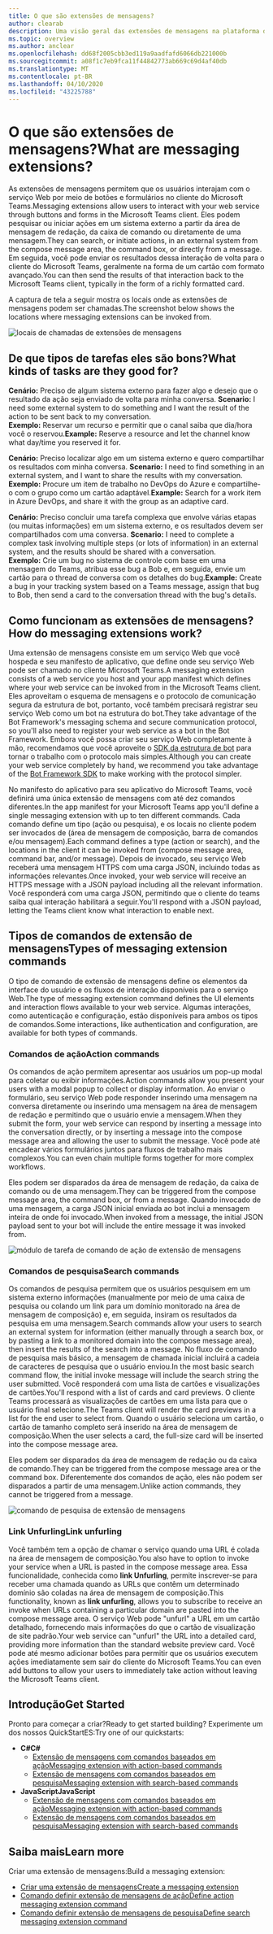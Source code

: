 ```yaml
---
title: O que são extensões de mensagens?
author: clearab
description: Uma visão geral das extensões de mensagens na plataforma do Microsoft Teams
ms.topic: overview
ms.author: anclear
ms.openlocfilehash: dd68f2005cbb3ed119a9aadfafd6066db221000b
ms.sourcegitcommit: a08f1c7eb9fca11f44842773ab669c69d4af40db
ms.translationtype: MT
ms.contentlocale: pt-BR
ms.lasthandoff: 04/10/2020
ms.locfileid: "43225788"
---
```

# <a name="what-are-messaging-extensions"></a><span data-ttu-id="41a93-103">O que são extensões de mensagens?</span><span class="sxs-lookup"><span data-stu-id="41a93-103">What are messaging extensions?</span></span>

<span data-ttu-id="41a93-104">As extensões de mensagens permitem que os usuários interajam com o serviço Web por meio de botões e formulários no cliente do Microsoft Teams.</span><span class="sxs-lookup"><span data-stu-id="41a93-104">Messaging extensions allow users to interact with your web service through buttons and forms in the Microsoft Teams client.</span></span> <span data-ttu-id="41a93-105">Eles podem pesquisar ou iniciar ações em um sistema externo a partir da área de mensagem de redação, da caixa de comando ou diretamente de uma mensagem.</span><span class="sxs-lookup"><span data-stu-id="41a93-105">They can search, or initiate actions, in an external system from the compose message area, the command box, or directly from a message.</span></span> <span data-ttu-id="41a93-106">Em seguida, você pode enviar os resultados dessa interação de volta para o cliente do Microsoft Teams, geralmente na forma de um cartão com formato avançado.</span><span class="sxs-lookup"><span data-stu-id="41a93-106">You can then send the results of that interaction back to the Microsoft Teams client, typically in the form of a richly formatted card.</span></span>

<span data-ttu-id="41a93-107">A captura de tela a seguir mostra os locais onde as extensões de mensagens podem ser chamadas.</span><span class="sxs-lookup"><span data-stu-id="41a93-107">The screenshot below shows the locations where messaging extensions can be invoked from.</span></span>

![locais de chamadas de extensões de mensagens](~/assets/images/messaging-extension-invoke-locations.png)

## <a name="what-kinds-of-tasks-are-they-good-for"></a><span data-ttu-id="41a93-109">De que tipos de tarefas eles são bons?</span><span class="sxs-lookup"><span data-stu-id="41a93-109">What kinds of tasks are they good for?</span></span>

<span data-ttu-id="41a93-110">**Cenário:** Preciso de algum sistema externo para fazer algo e desejo que o resultado da ação seja enviado de volta para minha conversa. </span><span class="sxs-lookup"><span data-stu-id="41a93-110">**Scenario:** I need some external system to do something and I want the result of the action to be sent back to my conversation.</span></span>\
<span data-ttu-id="41a93-111">**Exemplo:** Reservar um recurso e permitir que o canal saiba que dia/hora você o reservou.</span><span class="sxs-lookup"><span data-stu-id="41a93-111">**Example:** Reserve a resource and let the channel know what day/time you reserved it for.</span></span>

<span data-ttu-id="41a93-112">**Cenário:** Preciso localizar algo em um sistema externo e quero compartilhar os resultados com minha conversa. </span><span class="sxs-lookup"><span data-stu-id="41a93-112">**Scenario:** I need to find something in an external system, and I want to share the results with my conversation.</span></span>\
<span data-ttu-id="41a93-113">**Exemplo:**  Procure um item de trabalho no DevOps do Azure e compartilhe-o com o grupo como um cartão adaptável.</span><span class="sxs-lookup"><span data-stu-id="41a93-113">**Example:**  Search for a work item in Azure DevOps, and share it with the group as an adaptive card.</span></span>

<span data-ttu-id="41a93-114">**Cenário:** Preciso concluir uma tarefa complexa que envolve várias etapas (ou muitas informações) em um sistema externo, e os resultados devem ser compartilhados com uma conversa. </span><span class="sxs-lookup"><span data-stu-id="41a93-114">**Scenario:** I need to complete a complex task involving multiple steps (or lots of information) in an external system, and the results should be shared with a conversation.</span></span>\
<span data-ttu-id="41a93-115">**Exemplo:** Crie um bug no sistema de controle com base em uma mensagem do Teams, atribua esse bug a Bob e, em seguida, envie um cartão para o thread de conversa com os detalhes do bug.</span><span class="sxs-lookup"><span data-stu-id="41a93-115">**Example:** Create a bug in your tracking system based on a Teams message, assign that bug to Bob, then send a card to the conversation thread with the bug's details.</span></span>

## <a name="how-do-messaging-extensions-work"></a><span data-ttu-id="41a93-116">Como funcionam as extensões de mensagens?</span><span class="sxs-lookup"><span data-stu-id="41a93-116">How do messaging extensions work?</span></span>

<span data-ttu-id="41a93-117">Uma extensão de mensagens consiste em um serviço Web que você hospeda e seu manifesto de aplicativo, que define onde seu serviço Web pode ser chamado no cliente Microsoft Teams.</span><span class="sxs-lookup"><span data-stu-id="41a93-117">A messaging extension consists of a web service you host and your app manifest which defines where your web service can be invoked from in the Microsoft Teams client.</span></span> <span data-ttu-id="41a93-118">Eles aproveitam o esquema de mensagens e o protocolo de comunicação segura da estrutura de bot, portanto, você também precisará registrar seu serviço Web como um bot na estrutura do bot.</span><span class="sxs-lookup"><span data-stu-id="41a93-118">They take advantage of the Bot Framework's messaging schema and secure communication protocol, so you'll also need to register your web service as a bot in the Bot Framework.</span></span> <span data-ttu-id="41a93-119">Embora você possa criar seu serviço Web completamente à mão, recomendamos que você aproveite o [SDK da estrutura de bot](https://github.com/microsoft/botframework) para tornar o trabalho com o protocolo mais simples.</span><span class="sxs-lookup"><span data-stu-id="41a93-119">Although you can create your web service completely by hand, we recommend you take advantage of the [Bot Framework SDK](https://github.com/microsoft/botframework) to make working with the protocol simpler.</span></span>

<span data-ttu-id="41a93-120">No manifesto do aplicativo para seu aplicativo do Microsoft Teams, você definirá uma única extensão de mensagens com até dez comandos diferentes.</span><span class="sxs-lookup"><span data-stu-id="41a93-120">In the app manifest for your Microsoft Teams app you'll define a single messaging extension with up to ten different commands.</span></span> <span data-ttu-id="41a93-121">Cada comando define um tipo (ação ou pesquisa), e os locais no cliente podem ser invocados de (área de mensagem de composição, barra de comandos e/ou mensagem).</span><span class="sxs-lookup"><span data-stu-id="41a93-121">Each command defines a type (action or search), and the locations in the client it can be invoked from (compose message area, command bar, and/or message).</span></span> <span data-ttu-id="41a93-122">Depois de invocado, seu serviço Web receberá uma mensagem HTTPS com uma carga JSON, incluindo todas as informações relevantes.</span><span class="sxs-lookup"><span data-stu-id="41a93-122">Once invoked, your web service will receive an HTTPS message with a JSON payload including all the relevant information.</span></span> <span data-ttu-id="41a93-123">Você responderá com uma carga JSON, permitindo que o cliente do teams saiba qual interação habilitará a seguir.</span><span class="sxs-lookup"><span data-stu-id="41a93-123">You'll respond with a JSON payload, letting the Teams client know what interaction to enable next.</span></span>

## <a name="types-of-messaging-extension-commands"></a><span data-ttu-id="41a93-124">Tipos de comandos de extensão de mensagens</span><span class="sxs-lookup"><span data-stu-id="41a93-124">Types of messaging extension commands</span></span>

<span data-ttu-id="41a93-125">O tipo de comando de extensão de mensagens define os elementos da interface do usuário e os fluxos de interação disponíveis para o serviço Web.</span><span class="sxs-lookup"><span data-stu-id="41a93-125">The type of messaging extension command defines the UI elements and interaction flows available to your web service.</span></span> <span data-ttu-id="41a93-126">Algumas interações, como autenticação e configuração, estão disponíveis para ambos os tipos de comandos.</span><span class="sxs-lookup"><span data-stu-id="41a93-126">Some interactions, like authentication and configuration, are available for both types of commands.</span></span>

### <a name="action-commands"></a><span data-ttu-id="41a93-127">Comandos de ação</span><span class="sxs-lookup"><span data-stu-id="41a93-127">Action commands</span></span>

<span data-ttu-id="41a93-128">Os comandos de ação permitem apresentar aos usuários um pop-up modal para coletar ou exibir informações.</span><span class="sxs-lookup"><span data-stu-id="41a93-128">Action commands allow you present your users with a modal popup to collect or display information.</span></span> <span data-ttu-id="41a93-129">Ao enviar o formulário, seu serviço Web pode responder inserindo uma mensagem na conversa diretamente ou inserindo uma mensagem na área de mensagem de redação e permitindo que o usuário envie a mensagem.</span><span class="sxs-lookup"><span data-stu-id="41a93-129">When they submit the form, your web service can respond by inserting a message into the conversation directly, or by inserting a message into the compose message area and allowing the user to submit the message.</span></span> <span data-ttu-id="41a93-130">Você pode até encadear vários formulários juntos para fluxos de trabalho mais complexos.</span><span class="sxs-lookup"><span data-stu-id="41a93-130">You can even chain multiple forms together for more complex workflows.</span></span>

<span data-ttu-id="41a93-131">Eles podem ser disparados da área de mensagem de redação, da caixa de comando ou de uma mensagem.</span><span class="sxs-lookup"><span data-stu-id="41a93-131">They can be triggered from the compose message area, the command box, or from a message.</span></span> <span data-ttu-id="41a93-132">Quando invocado de uma mensagem, a carga JSON inicial enviada ao bot inclui a mensagem inteira de onde foi invocado.</span><span class="sxs-lookup"><span data-stu-id="41a93-132">When invoked from a message, the initial JSON payload sent to your bot will include the entire message it was invoked from.</span></span>

![módulo de tarefa de comando de ação de extensão de mensagens](~/assets/images/task-module.png)

### <a name="search-commands"></a><span data-ttu-id="41a93-134">Comandos de pesquisa</span><span class="sxs-lookup"><span data-stu-id="41a93-134">Search commands</span></span>

<span data-ttu-id="41a93-135">Os comandos de pesquisa permitem que os usuários pesquisem em um sistema externo informações (manualmente por meio de uma caixa de pesquisa ou colando um link para um domínio monitorado na área de mensagem de composição) e, em seguida, insiram os resultados da pesquisa em uma mensagem.</span><span class="sxs-lookup"><span data-stu-id="41a93-135">Search commands allow your users to search an external system for information (either manually through a search box, or by pasting a link to a monitored domain into the compose message area), then insert the results of the search into a message.</span></span> <span data-ttu-id="41a93-136">No fluxo de comando de pesquisa mais básico, a mensagem de chamada inicial incluirá a cadeia de caracteres de pesquisa que o usuário enviou.</span><span class="sxs-lookup"><span data-stu-id="41a93-136">In the most basic search command flow, the initial invoke message will include the search string the user submitted.</span></span> <span data-ttu-id="41a93-137">Você responderá com uma lista de cartões e visualizações de cartões.</span><span class="sxs-lookup"><span data-stu-id="41a93-137">You'll respond with a list of cards and card previews.</span></span> <span data-ttu-id="41a93-138">O cliente Teams processará as visualizações de cartões em uma lista para que o usuário final selecione.</span><span class="sxs-lookup"><span data-stu-id="41a93-138">The Teams client will render the card previews in a list for the end user to select from.</span></span> <span data-ttu-id="41a93-139">Quando o usuário seleciona um cartão, o cartão de tamanho completo será inserido na área de mensagem de composição.</span><span class="sxs-lookup"><span data-stu-id="41a93-139">When the user selects a card, the full-size card will be inserted into the compose message area.</span></span>

<span data-ttu-id="41a93-140">Eles podem ser disparados da área de mensagem de redação ou da caixa de comando.</span><span class="sxs-lookup"><span data-stu-id="41a93-140">They can be triggered from the compose message area or the command box.</span></span> <span data-ttu-id="41a93-141">Diferentemente dos comandos de ação, eles não podem ser disparados a partir de uma mensagem.</span><span class="sxs-lookup"><span data-stu-id="41a93-141">Unlike action commands, they cannot be triggered from a message.</span></span>

![comando de pesquisa de extensão de mensagens](~/assets/images/search-extension.png)

### <a name="link-unfurling"></a><span data-ttu-id="41a93-143">Link Unfurling</span><span class="sxs-lookup"><span data-stu-id="41a93-143">Link unfurling</span></span>

<span data-ttu-id="41a93-144">Você também tem a opção de chamar o serviço quando uma URL é colada na área de mensagem de composição.</span><span class="sxs-lookup"><span data-stu-id="41a93-144">You also have to option to invoke your service when a URL is pasted in the compose message area.</span></span> <span data-ttu-id="41a93-145">Essa funcionalidade, conhecida como **link Unfurling**, permite inscrever-se para receber uma chamada quando as URLs que contêm um determinado domínio são coladas na área de mensagem de composição.</span><span class="sxs-lookup"><span data-stu-id="41a93-145">This functionality, known as **link unfurling**, allows you to subscribe to receive an invoke when URLs containing a particular domain are pasted into the compose message area.</span></span> <span data-ttu-id="41a93-146">O serviço Web pode "unfurl" a URL em um cartão detalhado, fornecendo mais informações do que o cartão de visualização de site padrão.</span><span class="sxs-lookup"><span data-stu-id="41a93-146">Your web service can "unfurl" the URL into a detailed card, providing more information than the standard website preview card.</span></span> <span data-ttu-id="41a93-147">Você pode até mesmo adicionar botões para permitir que os usuários executem ações imediatamente sem sair do cliente do Microsoft Teams.</span><span class="sxs-lookup"><span data-stu-id="41a93-147">You can even add buttons to allow your users to immediately take action without leaving the Microsoft Teams client.</span></span>

## <a name="get-started"></a><span data-ttu-id="41a93-148">Introdução</span><span class="sxs-lookup"><span data-stu-id="41a93-148">Get Started</span></span>

<span data-ttu-id="41a93-149">Pronto para começar a criar?</span><span class="sxs-lookup"><span data-stu-id="41a93-149">Ready to get started building?</span></span> <span data-ttu-id="41a93-150">Experimente um dos nossos QuickStartES:</span><span class="sxs-lookup"><span data-stu-id="41a93-150">Try one of our quickstarts:</span></span>

* <span data-ttu-id="41a93-151">**C#**</span><span class="sxs-lookup"><span data-stu-id="41a93-151">**C#**</span></span>
  * [<span data-ttu-id="41a93-152">Extensão de mensagens com comandos baseados em ação</span><span class="sxs-lookup"><span data-stu-id="41a93-152">Messaging extension with action-based commands</span></span>](https://github.com/microsoft/BotBuilder-Samples/tree/master/samples/csharp_dotnetcore/51.teams-messaging-extensions-action)
  * [<span data-ttu-id="41a93-153">Extensão de mensagens com comandos baseados em pesquisa</span><span class="sxs-lookup"><span data-stu-id="41a93-153">Messaging extension with search-based commands</span></span>](https://github.com/microsoft/BotBuilder-Samples/tree/master/samples/csharp_dotnetcore/50.teams-messaging-extensions-search)
* <span data-ttu-id="41a93-154">**JavaScript**</span><span class="sxs-lookup"><span data-stu-id="41a93-154">**JavaScript**</span></span>
  * [<span data-ttu-id="41a93-155">Extensão de mensagens com comandos baseados em ação</span><span class="sxs-lookup"><span data-stu-id="41a93-155">Messaging extension with action-based commands</span></span>](https://github.com/microsoft/BotBuilder-Samples/tree/master/samples/javascript_nodejs/51.teams-messaging-extensions-action)
  * [<span data-ttu-id="41a93-156">Extensão de mensagens com comandos baseados em pesquisa</span><span class="sxs-lookup"><span data-stu-id="41a93-156">Messaging extension with search-based commands</span></span>](https://github.com/microsoft/BotBuilder-Samples/tree/master/samples/javascript_nodejs/50.teams-messaging-extensions-search)

## <a name="learn-more"></a><span data-ttu-id="41a93-157">Saiba mais</span><span class="sxs-lookup"><span data-stu-id="41a93-157">Learn more</span></span>

<span data-ttu-id="41a93-158">Criar uma extensão de mensagens:</span><span class="sxs-lookup"><span data-stu-id="41a93-158">Build a messaging extension:</span></span>

* [<span data-ttu-id="41a93-159">Criar uma extensão de mensagens</span><span class="sxs-lookup"><span data-stu-id="41a93-159">Create a messaging extension</span></span>](~/messaging-extensions/how-to/create-messaging-extension.md)
* [<span data-ttu-id="41a93-160">Comando definir extensão de mensagens de ação</span><span class="sxs-lookup"><span data-stu-id="41a93-160">Define action messaging extension command</span></span>](~/messaging-extensions/how-to/action-commands/define-action-command.md)
* [<span data-ttu-id="41a93-161">Comando definir extensão de mensagens de pesquisa</span><span class="sxs-lookup"><span data-stu-id="41a93-161">Define search messaging extension command</span></span>](~/messaging-extensions/how-to/search-commands/define-search-command.md)
